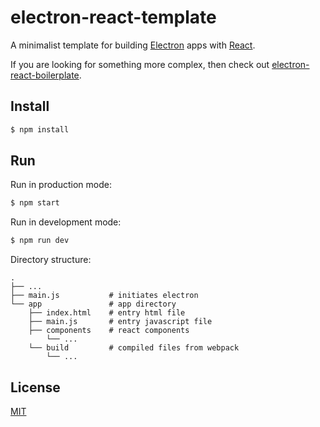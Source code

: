 # electron-react-template

A minimalist template for building [Electron](https://github.com/electron/electron) apps with [React](https://github.com/facebook/react).

If you are looking for something more complex, then check out [electron-react-boilerplate](https://github.com/chentsulin/electron-react-boilerplate).

## Install

```sh
$ npm install
```

## Run

Run in production mode:
```sh
$ npm start
```

Run in development mode:
```sh
$ npm run dev
```

Directory structure:
```
.
├── ...
├── main.js           # initiates electron
└── app               # app directory
    ├── index.html    # entry html file
    ├── main.js       # entry javascript file
    ├── components    # react components
        └── ...
    └── build         # compiled files from webpack
        └── ...
```

## License

[MIT](https://github.com/remarkablemark/electron-react-template/blob/master/LICENSE)
